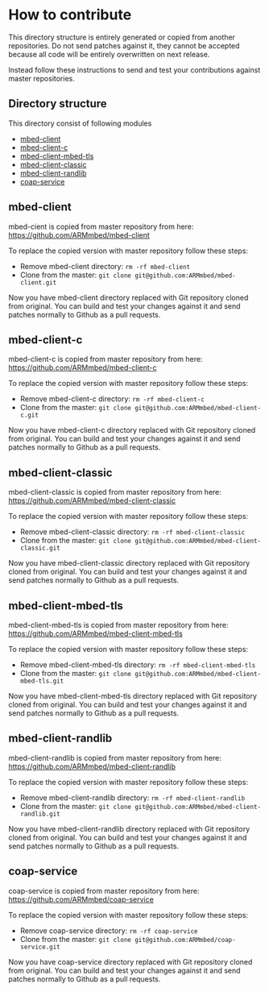 # How to contribute

This directory structure is entirely generated or copied from another repositories. Do not send patches against it, they cannot be accepted because all code will be entirely overwritten on next release.

Instead follow these instructions to send and test your contributions against master repositories.

## Directory structure

This directory consist of following modules

* [mbed-client](#mbed-client)
* [mbed-client-c](#mbed-client-c)
* [mbed-client-mbed-tls](#mbed-client-mbed-tls)
* [mbed-client-classic](#mbed-client-classic)
* [mbed-client-randlib](#mbed-client-randlib)
* [coap-service](#coap-service)


## mbed-client

mbed-cient is copied from master repository from here: https://github.com/ARMmbed/mbed-client

To replace the copied version with master repository follow these steps:

* Remove mbed-client directory: `rm -rf mbed-client`
* Clone from the master: `git clone git@github.com:ARMmbed/mbed-client.git`

Now you have mbed-client directory replaced with Git repository cloned from original. You can build and test your changes against it and send patches normally to Github as a pull requests.

## mbed-client-c

mbed-client-c is copied from master repository from here: https://github.com/ARMmbed/mbed-client-c

To replace the copied version with master repository follow these steps:

* Remove mbed-client-c directory: `rm -rf mbed-client-c`
* Clone from the master: `git clone git@github.com:ARMmbed/mbed-client-c.git`

Now you have mbed-client-c directory replaced with Git repository cloned from original. You can build and test your changes against it and send patches normally to Github as a pull requests.

## mbed-client-classic

mbed-client-classic is copied from master repository from here: https://github.com/ARMmbed/mbed-client-classic

To replace the copied version with master repository follow these steps:

* Remove mbed-client-classic directory: `rm -rf mbed-client-classic`
* Clone from the master: `git clone git@github.com:ARMmbed/mbed-client-classic.git`

Now you have mbed-client-classic directory replaced with Git repository cloned from original. You can build and test your changes against it and send patches normally to Github as a pull requests.

## mbed-client-mbed-tls

mbed-client-mbed-tls is copied from master repository from here: https://github.com/ARMmbed/mbed-client-mbed-tls

To replace the copied version with master repository follow these steps:

* Remove mbed-client-mbed-tls directory: `rm -rf mbed-client-mbed-tls`
* Clone from the master: `git clone git@github.com:ARMmbed/mbed-client-mbed-tls.git`

Now you have mbed-client-mbed-tls directory replaced with Git repository cloned from original. You can build and test your changes against it and send patches normally to Github as a pull requests.

## mbed-client-randlib

mbed-client-randlib is copied from master repository from here: https://github.com/ARMmbed/mbed-client-randlib

To replace the copied version with master repository follow these steps:

* Remove mbed-client-randlib directory: `rm -rf mbed-client-randlib`
* Clone from the master: `git clone git@github.com:ARMmbed/mbed-client-randlib.git`

Now you have mbed-client-randlib directory replaced with Git repository cloned from original. You can build and test your changes against it and send patches normally to Github as a pull requests.

## coap-service

coap-service is copied from master repository from here: https://github.com/ARMmbed/coap-service

To replace the copied version with master repository follow these steps:

* Remove coap-service directory: `rm -rf coap-service`
* Clone from the master: `git clone git@github.com:ARMmbed/coap-service.git`

Now you have coap-service directory replaced with Git repository cloned from original. You can build and test your changes against it and send patches normally to Github as a pull requests.
